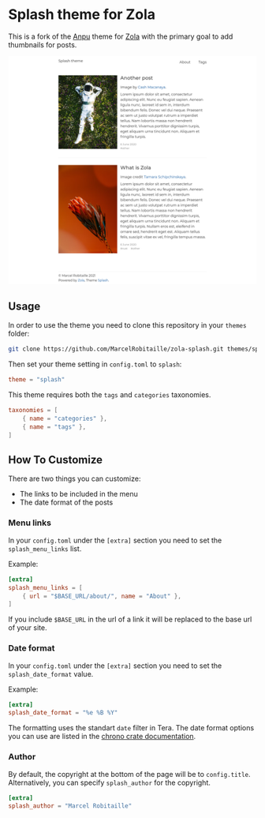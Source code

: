 # Splash theme for Zola

This is a fork of the [Anpu](https://github.com/zbrox/anpu-zola-theme) theme for [Zola](https://getzola.org)
with the primary goal to add thumbnails for posts.

![screenshot](screenshot.png)

## Usage

In order to use the theme you need to clone this repository in your `themes` folder:

```bash
git clone https://github.com/MarcelRobitaille/zola-splash.git themes/splash
```

Then set your theme setting in `config.toml` to `splash`:

```toml
theme = "splash"
```

This theme requires both the `tags` and `categories` taxonomies.

```toml
taxonomies = [
    { name = "categories" },
    { name = "tags" },
]
```

## How To Customize

There are two things you can customize:

- The links to be included in the menu
- The date format of the posts

### Menu links

In your `config.toml` under the `[extra]` section you need to set the `splash_menu_links` list.

Example:

```toml
[extra]
splash_menu_links = [
    { url = "$BASE_URL/about/", name = "About" },
]
```

If you include `$BASE_URL` in the url of a link it will be replaced to the base url of your site.

### Date format

In your `config.toml` under the `[extra]` section you need to set the `splash_date_format` value.

Example:

```toml
[extra]
splash_date_format = "%e %B %Y"
```

The formatting uses the standart `date` filter in Tera. The date format options you can use are listed in the [chrono crate documentation](https://tera.netlify.app/docs/#date).

### Author

By default, the copyright at the bottom of the page will be to `config.title`.
Alternatively, you can specify `splash_author` for the copyright.

```toml
[extra]
splash_author = "Marcel Robitaille"
```
